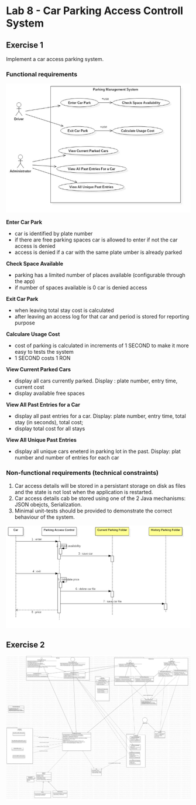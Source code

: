 # Lab 8 - Car Parking Access Controll System


## Exercise 1 

Implement a car access parking system. 

### Functional requirements

![Exercise 1 image](docs/UseCaseDiagramParkingLot.jpg)

**Enter Car Park**
- car is identified by plate number
- if there are free parking spaces car is allowed to enter if not the car access is denied
- access is denied if a car with the same plate umber is already parked

**Check Space Available**
- parking has a limited number of places available (configurable through the app)
- if number of spaces available is 0 car is denied access

**Exit Car Park**
- when leaving total stay cost is calculated 
- after leaving an access log for that car and period is stored for reporting purpose

**Calculare Usage Cost**
- cost of parking is calculated in increments of 1 SECOND to make it more easy to tests the system 
- 1 SECOND costs 1 RON

**View Current Parked Cars**
- display all cars currently parked. Display : plate number, entry time, current cost
- display available free spaces 

**View All Past Entries for a Car**
- display all past entries for a car. Display: plate number, entry time, total stay (in seconds), total cost;
- display total cost for all stays

**View All Unique Past Entries**
- display all unique cars eneterd in parking lot in the past. Display: plat number and number of entries for each car 

### Non-functional requirements (technical constraints)

1. Car access details will be stored in a persistant storage on disk as files and the state is not lost when the application is restarted. 
2. Car access details cab be stored using one of the 2 Java mechanisms: JSON obejcts, Serialization. 
3. Minimal unit-tests should be provided to demonstrate the correct behaviour of the system.


![Exercise 2 image](docs/SequenceDiagramParkingLot.jpg)

## Exercise 2 

![Exercise 2 image](docs/CarParkingSystem.jpg)




